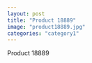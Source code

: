 ```yaml
---
layout: post
title: "Product 18889"
image: "product18889.jpg"
categories: "category1"
---
```

Product 18889
